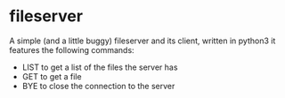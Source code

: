 # fileserver
A simple (and a little buggy) fileserver and its client, written in python3
it features the following commands:
- LIST to get a list of the files the server has
- GET to get a file
- BYE to close the connection to the server
